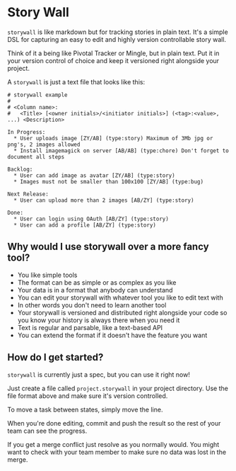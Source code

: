 Story Wall
==========

`storywall` is like markdown but for tracking stories in plain text. It's a simple DSL for capturing an easy to edit and highly version controllable story wall.

Think of it a being like Pivotal Tracker or Mingle, but in plain text. Put it in your version control of choice and keep it versioned right alongside your project.

A `storywall` is just a text file that looks like this:

    # storywall example
    #
    # <Column name>:
    #   <Title> [<owner initials>/<initiator initials>] (<tag>:<value>, ...) <Description>
    
    In Progress:
      * User uploads image [ZY/AB] (type:story) Maximum of 3Mb jpg or png's, 2 images allowed
      * Install imagemagick on server [AB/AB] (type:chore) Don't forget to document all steps
    
    Backlog:
      * User can add image as avatar [ZY/AB] (type:story)
      * Images must not be smaller than 100x100 [ZY/AB] (type:bug)
    
    Next Release:
      * User can upload more than 2 images [AB/ZY] (type:story)
    
    Done:
      * User can login using OAuth [AB/ZY] (type:story)
      * User can add a profile [AB/ZY] (type:story)
      

Why would I use storywall over a more fancy tool?
-------------------------------------------------

* You like simple tools
* The format can be as simple or as complex as you like
* Your data is in a format that anybody can understand
* You can edit your storywall with whatever tool you like to edit text with
* In other words you don't need to learn another tool
* Your storywall is versioned and distributed right alongside your code so you know your history is always there when you need it
* Text is regular and parsable, like a text-based API
* You can extend the format if it doesn't have the feature you want

How do I get started?
---------------------

`storywall` is currently just a spec, but you can use it right now!

Just create a file called `project.storywall` in your project directory. Use the file format above and make sure it's version controlled.

To move a task between states, simply move the line.

When you're done editing, commit and push the result so the rest of your team can see the progress.

If you get a merge conflict just resolve as you normally would. You might want to check with your team member to make sure no data was lost in the merge.

